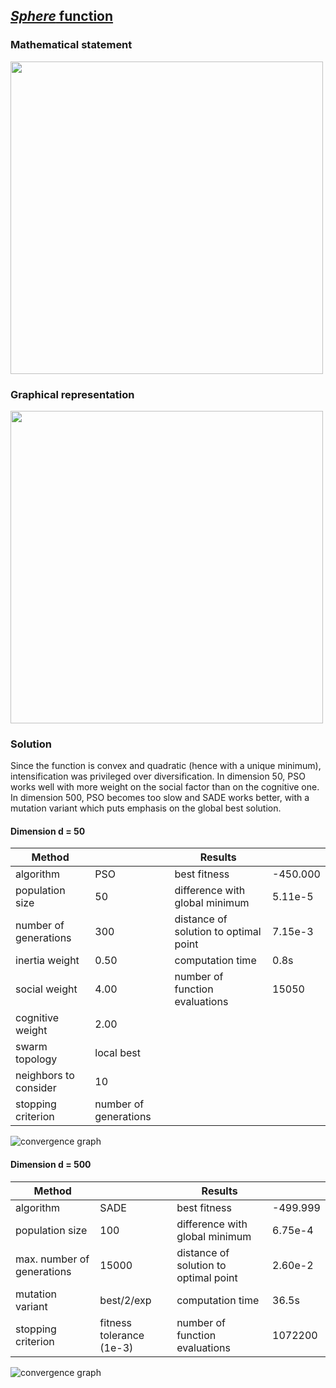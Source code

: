 ## [*Sphere* function](http://benchmarkfcns.xyz/benchmarkfcns/spherefcn.html)

### Mathematical statement

<image src = "https://github.com/princys-lab/Metaheuristics/blob/master/F1_Shifted%20Sphere%20Function/F1_MathematicalExp.PNG" width = "500">

### Graphical representation

<image src = "https://github.com/princys-lab/Metaheuristics/blob/master/F1_Shifted%20Sphere%20Function/F1_GraphicalExp.PNG" width = "500">

### Solution

Since the function is convex and quadratic (hence with a unique minimum),
intensification was privileged over diversification.
In dimension 50, PSO works well with more weight on the social factor than on the cognitive one.
In dimension 500, PSO becomes too slow and SADE works better, with a mutation variant
which puts emphasis on the global best solution.

#### Dimension d = 50

| Method  | | Results  |   |
| --- | --- | --- | --- |
| algorithm | PSO | best fitness | -450.000 |
| population size | 50 | difference with global minimum | 5.11e-5 |
| number of generations | 300 | distance of solution to optimal point | 7.15e-3 |
| inertia weight | 0.50 | computation time | 0.8s |
| social weight | 4.00 | number of function evaluations | 15050 |
| cognitive weight | 2.00 |
| swarm topology| local best |
| neighbors to consider | 10 |
| stopping criterion | number of generations |

![convergence graph](sphere_50_convergence_graph.png)

#### Dimension d = 500

| Method  | | Results  |   |
| --- | --- | --- | --- |
| algorithm | SADE | best fitness | -499.999 |
| population size | 100 | difference with global minimum | 6.75e-4 |
| max. number of generations | 15000 | distance of solution to optimal point | 2.60e-2 |
| mutation variant | best/2/exp | computation time | 36.5s |
| stopping criterion | fitness tolerance (1e-3) | number of function evaluations | 1072200 |

![convergence graph](sphere_500_convergence_graph.png)
